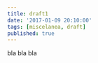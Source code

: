 ```yaml
---
title: draft1
date: '2017-01-09 20:10:00'
tags: [miscelanea, draft]
published: true
---
```


bla bla bla
